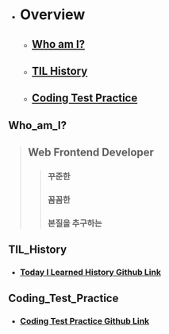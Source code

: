 - # Overview
  - ## [Who am I?](#Who_am_I?)
  - ## [TIL History](#TIL_History)
  - ## [Coding Test Practice](#Coding_Test_Practice)

<!--
  - ### [Clone Coding](#Clone-Coding)
  - ### [Challenge](#Challenge)
-->

## Who_am_I?

> ## Web Frontend Developer
>
> > ### 꾸준한
> >
> > ### 꼼꼼한
> >
> > ### 본질을 추구하는

## TIL_History

- ### [Today I Learned History Github Link](https://github.com/PhilosopherProgrammer/TILHistory)

## Coding_Test_Practice

- ### [Coding Test Practice Github Link](https://github.com/PhilosopherProgrammer/CodingTestPractice)

<!--
- ## Clone Coding

  - ###
  - ###

- ## Challenge

  - ### Frontend Mentor
    - ####
  - ### Programmers
        - ####
-->

